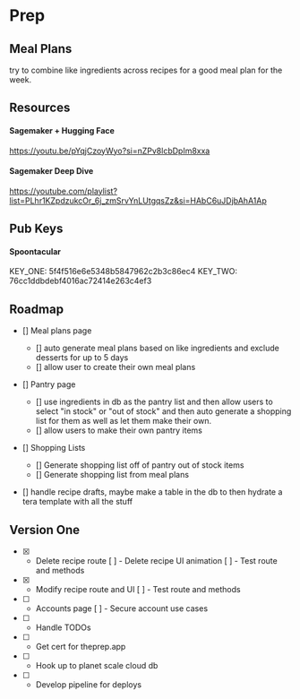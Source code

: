 # Prep

## Meal Plans

try to combine like ingredients across recipes for a good meal plan for the week.

## Resources

#### Sagemaker + Hugging Face

https://youtu.be/pYqjCzoyWyo?si=nZPv8lcbDpIm8xxa

#### Sagemaker Deep Dive

https://youtube.com/playlist?list=PLhr1KZpdzukcOr_6j_zmSrvYnLUtgqsZz&si=HAbC6uJDjbAhA1Ap

## Pub Keys

#### Spoontacular

KEY_ONE: 5f4f516e6e5348b5847962c2b3c86ec4
KEY_TWO: 76cc1ddbdebf4016ac72414e263c4ef3

## Roadmap

- [] Meal plans page

  - [] auto generate meal plans based on like ingredients and exclude desserts for up to 5 days
  - [] allow user to create their own meal plans

- [] Pantry page

  - [] use ingredients in db as the pantry list and then allow users to select "in stock" or "out of stock" and then auto generate a shopping list for them as well as let them make their own.
  - [] allow users to make their own pantry items

- [] Shopping Lists

  - [] Generate shopping list off of pantry out of stock items
  - [] Generate shopping list from meal plans

- [] handle recipe drafts, maybe make a table in the db to then hydrate a tera template with all the stuff

## Version One

- [x] - Delete recipe route
    [ ] - Delete recipe UI animation
    [ ] - Test route and methods
- [x] - Modify recipe route and UI
    [ ] - Test route and methods
- [ ] - Accounts page
    [ ] - Secure account use cases
- [ ] - Handle TODOs
- [ ] - Get cert for theprep.app
- [ ] - Hook up to planet scale cloud db
- [ ] - Develop pipeline for deploys
